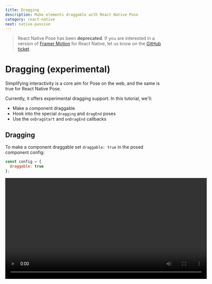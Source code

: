 ```yaml
---
title: Dragging
description: Make elements draggable with React Native Pose
category: react-native
next: native-passive
---
```


> React Native Pose has been **deprecated**. If you are interested in a version of [Framer Motion](https://framer.com/motion) for React Native, let us know on the [GitHub ticket](https://github.com/framer/motion/issues/180).

# Dragging (experimental)

Simplifying interactivity is a core aim for Pose on the web, and the same is true for React Native Pose.

Currently, it offers experimental dragging support. In this tutorial, we'll:

- Make a component draggable
- Hook into the special `dragging` and `dragEnd` poses
- Use the `onDragStart` and `onDragEnd` callbacks

<TOC />

## Dragging

To make a component draggable set `draggable: true` in the posed component config:

```javascript
const config = {
  draggable: true
};
```

<Video src="/videos/native-drag.mp4" height="320" />

`true` sets both axis to draggable, but we can select a single axis to drag on by setting it to `'x'` or `'y'`:

```javascript
const config = {
  draggable: 'x'
}
```

<Video src="/videos/native-drag-x.mp4" height="320" />

## Special poses

When dragging, two special poses become available. `dragging`, and `dragEnd`.

These two poses will be set automatically and will propagate throughout the component's children as normal.

For instance, we could make a component that increases in scale while the user's dragging:

```javascript
const config = {
  draggable: true,
  dragging: { scale: 1.2 },
  dragEnd: { scale: 1 }
};
```

<Video src="/videos/native-drag-pose.mp4" height="320" />

Both of these poses gets provided [PanResponder's](https://facebook.github.io/react-native/docs/panresponder.html) `gestureState` object, so we can make different animations based on the behaviour of the drag:

```javascript
const config = {
  draggable: 'x',
  dragEnd: {
    x: 0,
    transition: ({ value, toValue, gestureState }) => {
      return gestureState.dx > 50 || gestureState.dx < -50
        ? Animated.decay(value, { velocity: gestureState.vx })
        : Animated.spring(value, { toValue })
    }
  }
}
```

<Video src="/videos/native-drag-end.mp4" height="320" />

## onDragStart/onDragEnd

If `onDragStart` or `onDragEnd` callbacks are provided to the component, they'll be called with the same arguments as [PanResponder's](https://facebook.github.io/react-native/docs/panresponder.html) `onPanResponderGrant` and `onPanResponderRelease` callbacks.

```javascript
<DraggableComponent onDragEnd={(e, gestureState) => {}} />
```

## Coming soon

Pose for the web has a `dragBounds` property that can clamp movement to within a specified range. This feature will come to React Native Pose in the coming weeks.

In the longer term we want to introduce a range of properties like snap points, but the serialisable nature of Animated's API makes this difficult compared to the functional API of Popmotion.

## Dragging via Interactable

Wix's [Interactable](https://github.com/wix/react-native-interactable) library is a declarative way of introducing interactions at the component level and is compatible with React Native Pose. If you use it be careful **not** to set `draggable: true` on the posed component otherwise Pose will disable the native driver.

```javascript
const PosedComponent = posed()(config);

export default () => (
  <PosedComponent pose="poseName">
    {({ x, y }) => (
      <Interactable.View
        animatedValueX={x}
        horizontalOnly={true}
        snapPoints={[{x: 0}, {x: -200}]}
      />
    )}
  </PosedComponent>
)
```
